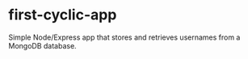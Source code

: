 # first-cyclic-app
Simple Node/Express app that stores and retrieves usernames from a MongoDB database.